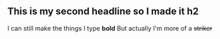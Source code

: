 ## This is my second headline so I made it h2
I can still make the things I type **bold**
But actually I'm more of a ~~striker~~
